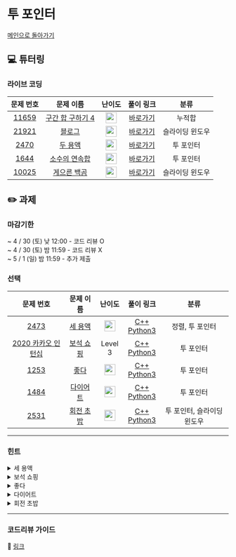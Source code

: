 # 투 포인터

[메인으로 돌아가기](https://github.com/Altu-Bitu-2/Notice)

## 💻 튜터링

### 라이브 코딩

|문제 번호|문제 이름|난이도|풀이 링크|분류|
| :-----: | :-----: | :-----: | :-----: | :-----: |
|<a href="https://www.acmicpc.net/problem/11659" target="_blank">11659</a>|<a href="https://www.acmicpc.net/problem/11659" target="_blank">구간 합 구하기 4</a>|<img height="25px" width="25px" src="https://static.solved.ac/tier_small/8.svg"/>|[바로가기](https://github.com/Altu-Bitu-2/Notice/blob/main/04%EC%9B%94%2012%EC%9D%BC%20-%20%ED%88%AC%20%ED%8F%AC%EC%9D%B8%ED%84%B0/%EB%9D%BC%EC%9D%B4%EB%B8%8C%20%EC%BD%94%EB%94%A9/11659.cpp)|누적합|
|<a href="https://www.acmicpc.net/problem/21921" target="_blank">21921</a>|<a href="https://www.acmicpc.net/problem/21921" target="_blank">블로그</a>|<img height="25px" width="25px" src="https://static.solved.ac/tier_small/8.svg"/>|[바로가기](https://github.com/Altu-Bitu-2/Notice/blob/main/04%EC%9B%94%2012%EC%9D%BC%20-%20%ED%88%AC%20%ED%8F%AC%EC%9D%B8%ED%84%B0/%EB%9D%BC%EC%9D%B4%EB%B8%8C%20%EC%BD%94%EB%94%A9/21921.cpp)|슬라이딩 윈도우|
|<a href="https://www.acmicpc.net/problem/2470" target="_blank">2470</a>|<a href="https://www.acmicpc.net/problem/2470" target="_blank">두 용액</a>|<img height="25px" width="25px" src="https://static.solved.ac/tier_small/11.svg"/>|[바로가기](https://github.com/Altu-Bitu-2/Notice/blob/main/04%EC%9B%94%2012%EC%9D%BC%20-%20%ED%88%AC%20%ED%8F%AC%EC%9D%B8%ED%84%B0/%EB%9D%BC%EC%9D%B4%EB%B8%8C%20%EC%BD%94%EB%94%A9/2470.cpp)|투 포인터|
|<a href="https://www.acmicpc.net/problem/1644" target="_blank">1644</a>|<a href="https://www.acmicpc.net/problem/1644" target="_blank">소수의 연속합</a>|<img height="25px" width="25px" src="https://static.solved.ac/tier_small/13.svg"/>|[바로가기](https://github.com/Altu-Bitu-2/Notice/blob/main/04%EC%9B%94%2012%EC%9D%BC%20-%20%ED%88%AC%20%ED%8F%AC%EC%9D%B8%ED%84%B0/%EB%9D%BC%EC%9D%B4%EB%B8%8C%20%EC%BD%94%EB%94%A9/1644.cpp)|투 포인터|
|<a href="https://www.acmicpc.net/problem/10025" target="_blank">10025</a>|<a href="https://www.acmicpc.net/problem/10025" target="_blank">게으른 백곰</a>|<img height="25px" width="25px" src="https://static.solved.ac/tier_small/7.svg"/>|[바로가기](https://github.com/Altu-Bitu-2/Notice/blob/main/04%EC%9B%94%2012%EC%9D%BC%20-%20%ED%88%AC%20%ED%8F%AC%EC%9D%B8%ED%84%B0/%EB%9D%BC%EC%9D%B4%EB%B8%8C%20%EC%BD%94%EB%94%A9/10025.cpp)|슬라이딩 윈도우|

## ✏️ 과제
### 마감기한
~ 4 / 30 (토) 낮 12:00 - 코드 리뷰 O </br>
~ 4 / 30 (토) 밤 11:59 - 코드 리뷰 X </br>
~ 5 / 1 (일) 밤 11:59 - 추가 제출 </br>

### 선택

|문제 번호|문제 이름|난이도|풀이 링크|분류|
| :-----: | :-----: | :-----: | :-----: | :-----: |
|<a href="https://www.acmicpc.net/problem/2473" target="_blank">2473</a>|<a href="https://www.acmicpc.net/problem/2473" target="_blank">세 용액</a>|<img height="25px" width="25px" src="https://static.solved.ac/tier_small/12.svg"/>|[C++](https://github.com/Altu-Bitu-2/Notice/blob/main/04%EC%9B%94%2012%EC%9D%BC%20-%20%ED%88%AC%20%ED%8F%AC%EC%9D%B8%ED%84%B0/%EA%B3%BC%EC%A0%9C/2473.cpp)<br/>[Python3](https://github.com/Altu-Bitu-2/Notice/blob/main/04%EC%9B%94%2012%EC%9D%BC%20-%20%ED%88%AC%20%ED%8F%AC%EC%9D%B8%ED%84%B0/%EA%B3%BC%EC%A0%9C/2473.py)|정렬, 투 포인터|
|[2020 카카오 인턴십](https://programmers.co.kr/learn/courses/30/lessons/67258)|[보석 쇼핑](https://programmers.co.kr/learn/courses/30/lessons/67258)|Level 3|[C++](https://github.com/Altu-Bitu-2/Notice/blob/main/04%EC%9B%94%2012%EC%9D%BC%20-%20%ED%88%AC%20%ED%8F%AC%EC%9D%B8%ED%84%B0/%EA%B3%BC%EC%A0%9C/gem.cpp)<br/>[Python3](https://github.com/Altu-Bitu-2/Notice/blob/main/04%EC%9B%94%2012%EC%9D%BC%20-%20%ED%88%AC%20%ED%8F%AC%EC%9D%B8%ED%84%B0/%EA%B3%BC%EC%A0%9C/gem.py)|투 포인터|
|<a href="https://www.acmicpc.net/problem/1253" target="_blank">1253</a>|<a href="https://www.acmicpc.net/problem/1253" target="_blank">좋다</a>|<img height="25px" width="25px" src="https://static.solved.ac/tier_small/12.svg"/>|[C++](https://github.com/Altu-Bitu-2/Notice/blob/main/04%EC%9B%94%2012%EC%9D%BC%20-%20%ED%88%AC%20%ED%8F%AC%EC%9D%B8%ED%84%B0/%EA%B3%BC%EC%A0%9C/1253.cpp)<br/>[Python3](https://github.com/Altu-Bitu-2/Notice/blob/main/04%EC%9B%94%2012%EC%9D%BC%20-%20%ED%88%AC%20%ED%8F%AC%EC%9D%B8%ED%84%B0/%EA%B3%BC%EC%A0%9C/1253.py)|투 포인터|
|<a href="https://www.acmicpc.net/problem/1484" target="_blank">1484</a>|<a href="https://www.acmicpc.net/problem/1484" target="_blank">다이어트</a>|<img height="25px" width="25px" src="https://static.solved.ac/tier_small/12.svg"/>|[C++](https://github.com/Altu-Bitu-2/Notice/blob/main/04%EC%9B%94%2012%EC%9D%BC%20-%20%ED%88%AC%20%ED%8F%AC%EC%9D%B8%ED%84%B0/%EA%B3%BC%EC%A0%9C/1484.cpp)<br/>[Python3](https://github.com/Altu-Bitu-2/Notice/blob/main/04%EC%9B%94%2012%EC%9D%BC%20-%20%ED%88%AC%20%ED%8F%AC%EC%9D%B8%ED%84%B0/%EA%B3%BC%EC%A0%9C/1484.py)|투 포인터|
|<a href="https://www.acmicpc.net/problem/2531" target="_blank">2531</a>|<a href="https://www.acmicpc.net/problem/2531" target="_blank">회전 초밥</a>|<img height="25px" width="25px" src="https://static.solved.ac/tier_small/10.svg"/>|[C++](https://github.com/Altu-Bitu-2/Notice/blob/main/04%EC%9B%94%2012%EC%9D%BC%20-%20%ED%88%AC%20%ED%8F%AC%EC%9D%B8%ED%84%B0/%EA%B3%BC%EC%A0%9C/2531.cpp)<br/>[Python3](https://github.com/Altu-Bitu-2/Notice/blob/main/04%EC%9B%94%2012%EC%9D%BC%20-%20%ED%88%AC%20%ED%8F%AC%EC%9D%B8%ED%84%B0/%EA%B3%BC%EC%A0%9C/2531.py)|투 포인터, 슬라이딩 윈도우|


---

### 힌트

<details>
<summary>세 용액</summary>
<div markdown="1">
&nbsp;&nbsp;&nbsp;&nbsp;두 용액 문제가 세 용액 문제가 됐을 뿐이에요. 이 문제를 투 포인터 문제로 바꾸려면 어떻게 해야할까요? 하나의 용액을 무시할 방법이 없을까요?
</div>
</details>

<details>
<summary>보석 쇼핑</summary>
<div markdown="1">
&nbsp;&nbsp;&nbsp;&nbsp;각 구간에 어떤 보석이 얼마나 있는지 어떻게 저장할까요? 그리고 탐색할 때, 구간 내에 있는 '모든 보석'을 고려해야 해요.
</div>
</details>

<details>
<summary>좋다</summary>
<div markdown="1">
&nbsp;&nbsp;&nbsp;&nbsp;서로 '다른 두 수'가 어떤 수를 만들 수 있는지 확인해야 하네요! 두 개의 포인터가 가리키는 값만 사용하는 방식이죠. 배웠던 걸 거의 그대로 활용하면 돼요!
</div>
</details>

<details>
<summary>다이어트</summary>
<div markdown="1">
&nbsp;&nbsp;&nbsp;&nbsp; 문제에서 주어진 건 몸무게의 차이값밖에 없네요. 그렇다면 무엇을 두 개의 포인터로 설정해야 할까요? 그 중 하나는 구하고자 하는 현재 몸무게일 거예요. 이때, 종료 조건을 잘 설정하는 것이 중요해요!
</div>
</details>

<details>
<summary>회전 초밥</summary>
<div markdown="1">
&nbsp;&nbsp;&nbsp;&nbsp;쿠폰으로 받는 초밥은 무조건 먹겠네요! 연속해서 먹는 초밥의 수가 '고정'됐는데 초밥 벨트는 원형이네요. 어떤 초밥을 먹었는지는 어떻게 알 수 있을까요?
</div>
</details>

---

### 코드리뷰 가이드

🔗 [링크](https://www.notion.so/04-12-10e66042f8e340a8a2a39b3f7aa233f8)
